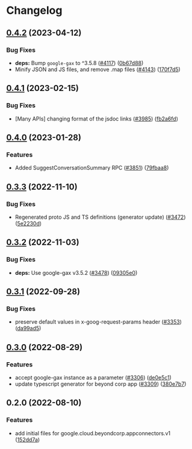 # Changelog

## [0.4.2](https://github.com/googleapis/google-cloud-node/compare/appconnectors-v0.4.1...appconnectors-v0.4.2) (2023-04-12)


### Bug Fixes

* **deps:** Bump `google-gax` to ^3.5.8 ([#4117](https://github.com/googleapis/google-cloud-node/issues/4117)) ([0b67d88](https://github.com/googleapis/google-cloud-node/commit/0b67d883963643ce1b4f6d2ccd3e8d37adf6e029))
* Minify JSON and JS files, and remove .map files ([#4143](https://github.com/googleapis/google-cloud-node/issues/4143)) ([170f7d5](https://github.com/googleapis/google-cloud-node/commit/170f7d57b8fd344d182a8e758867b8124722eebc))

## [0.4.1](https://github.com/googleapis/google-cloud-node/compare/appconnectors-v0.4.0...appconnectors-v0.4.1) (2023-02-15)


### Bug Fixes

* [Many APIs] changing format of the jsdoc links ([#3985](https://github.com/googleapis/google-cloud-node/issues/3985)) ([fb2a6fd](https://github.com/googleapis/google-cloud-node/commit/fb2a6fdbd9dcf2ae91b3767629d71f0970d0712c))

## [0.4.0](https://github.com/googleapis/google-cloud-node/compare/appconnectors-v0.3.3...appconnectors-v0.4.0) (2023-01-28)


### Features

* Added SuggestConversationSummary RPC ([#3851](https://github.com/googleapis/google-cloud-node/issues/3851)) ([79fbaa8](https://github.com/googleapis/google-cloud-node/commit/79fbaa833d08738fa37aa37158ddb5b1c91710e1))

## [0.3.3](https://github.com/googleapis/google-cloud-node/compare/appconnectors-v0.3.2...appconnectors-v0.3.3) (2022-11-10)


### Bug Fixes

* Regenerated proto JS and TS definitions (generator update) ([#3472](https://github.com/googleapis/google-cloud-node/issues/3472)) ([5e2230d](https://github.com/googleapis/google-cloud-node/commit/5e2230dfc4302bb2ac9628ff4200eb46509e103d))

## [0.3.2](https://github.com/googleapis/google-cloud-node/compare/appconnectors-v0.3.1...appconnectors-v0.3.2) (2022-11-03)


### Bug Fixes

* **deps:** Use google-gax v3.5.2 ([#3478](https://github.com/googleapis/google-cloud-node/issues/3478)) ([09305e0](https://github.com/googleapis/google-cloud-node/commit/09305e06548b89dc17bb3d3167e2d1e69588caa4))

## [0.3.1](https://github.com/googleapis/google-cloud-node/compare/appconnectors-v0.3.0...appconnectors-v0.3.1) (2022-09-28)


### Bug Fixes

* preserve default values in x-goog-request-params header ([#3353](https://github.com/googleapis/google-cloud-node/issues/3353)) ([da99ad5](https://github.com/googleapis/google-cloud-node/commit/da99ad57f592a504750d57fdb1c7423734fec069))

## [0.3.0](https://github.com/googleapis/google-cloud-node/compare/appconnectors-v0.2.0...appconnectors-v0.3.0) (2022-08-29)


### Features

* accept google-gax instance as a parameter ([#3306](https://github.com/googleapis/google-cloud-node/issues/3306)) ([de0e5c1](https://github.com/googleapis/google-cloud-node/commit/de0e5c1172c84a650c6e8fd268b2614f60d1b0ad))
* update typescript generator for beyond corp app ([#3309](https://github.com/googleapis/google-cloud-node/issues/3309)) ([380e7b7](https://github.com/googleapis/google-cloud-node/commit/380e7b70316e072f97fef0e050011d52f41262b1))

## 0.2.0 (2022-08-10)


### Features

* add initial files for google.cloud.beyondcorp.appconnectors.v1 ([152dd7a](https://github.com/googleapis/google-cloud-node/commit/152dd7a417d7a74b4ed1b756c71c15b69b4691ff))
